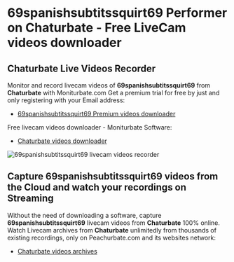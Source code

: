 # 69spanishsubtitssquirt69 Performer on Chaturbate - Free LiveCam videos downloader

## Chaturbate Live Videos Recorder

Monitor and record livecam videos of **69spanishsubtitssquirt69** from **Chaturbate** with Moniturbate.com
Get a premium trial for free by just and only registering with your Email address:
* [69spanishsubtitssquirt69 Premium videos downloader](https://moniturbate.com/request-demo-licence-key.html)

Free livecam videos downloader - Moniturbate Software:
* [Chaturbate videos downloader](https://moniturbate.com/moniturbate-download-software.html)

![69spanishsubtitssquirt69 livecam videos recorder](https://peachurnet.com/templates/moniturbate-software.png)


## Capture 69spanishsubtitssquirt69 videos from the Cloud and watch your recordings on Streaming

Without the need of downloading a software, capture **69spanishsubtitssquirt69** livecam videos from **Chaturbate** 100% online.
Watch Livecam archives from **Chaturbate** unlimitedly from thousands of existing recordings, only on Peachurbate.com and its websites network:
* [Chaturbate videos archives](https://peachurnet.com/)